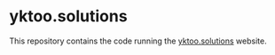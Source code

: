 # yktoo.solutions

This repository contains the code running the [yktoo.solutions](https://www.yktoo.solutions) website.
